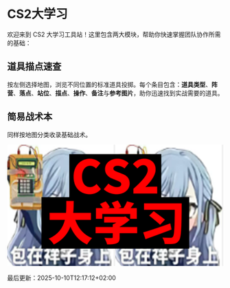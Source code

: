 # CS2大学习

欢迎来到 CS2 大学习工具站！这里包含两大模块，帮助你快速掌握团队协作所需的基础：

## 道具描点速查

按左侧选择地图，浏览不同位置的标准道具投掷。每个条目包含：**道具类型**、**阵营**、**落点**、**站位**、**描点**、**操作**、**备注**与**参考图片**，助你迅速找到实战需要的道具。

## 简易战术本

同样按地图分类收录基础战术。

![LOGO](assets/cs2大学习.png)




最后更新：<!--LAST_UPDATED-->2025-10-10T12:17:12+02:00<!--END_LAST_UPDATED-->

